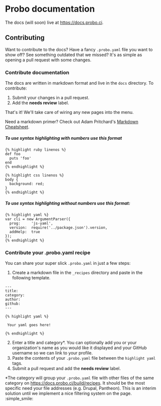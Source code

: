 # Probo documentation

The docs (will soon) live at https://docs.probo.ci.

## Contributing

Want to contribute to the docs? Have a fancy `.probo.yaml` file you want to show off? See something outdated that we missed? It's as simple as opening a pull request with some changes.

### Contribute documentation

The docs are written in markdown format and live in the `docs` directory. To contribute:

1. Submit your changes in a pull request.
2. Add the **needs review** label.

That's it! We'll take care of wiring any new pages into the menu.

Need a markdown primer? Check out Adam Pritchard's [Markdown Cheatsheet](https://github.com/adam-p/markdown-here/wiki/Markdown-Cheatsheet).

##### To use syntax highlighting with numbers use this format
 ```
 {% highlight ruby linenos %}
 def foo
   puts 'foo'
 end
 {% endhighlight %}
 ```

 ```
 {% highlight css linenos %}
 body {
   background: red;
 }
 {% endhighlight %}
 ```
##### To use syntax highlighting without numbers use this format:
 ```
 {% highlight yaml %}
 var cli = new ArgumentParser({
   prog:     'js-yaml',
   version:  require('../package.json').version,
   addHelp:  true
 });
 {% endhighlight %}
 ```

### Contribute your .probo.yaml recipe

You can share your super slick `.probo.yaml` in just a few steps:

1. Create a markdown file in the `_recipes` directory and paste in the following template.
 ```
 ---
 title:
 category:
 author:
 github:
 ---

 {% highlight yaml %}

  Your yaml goes here!

 {% endhighlight %}
 ```
2. Enter a title and category*. You can optionally add you or your organization's name as you would like it displayed and your GitHub username so we can link to your profile.
3. Paste the contents of your `.probo.yaml` file between the `highlight yaml` tags.
4. Submit a pull request and add the **needs review** label.

*The category will group your `.probo.yaml` file with other files of the same category on https://docs.probo.ci/build/recipes. It should be the most specific need your file addresses (e.g. Drupal, Pantheon). This is an interim solution until we implement a nice filtering system on the page. :simple_smile:
